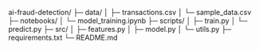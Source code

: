 ai-fraud-detection/
├─ data/
│  ├─ transactions.csv
│  └─ sample_data.csv
├─ notebooks/
│  └─ model_training.ipynb
├─ scripts/
│  ├─ train.py
│  └─ predict.py
├─ src/
│  ├─ features.py
│  ├─ model.py
│  └─ utils.py
├─ requirements.txt
└─ README.md
